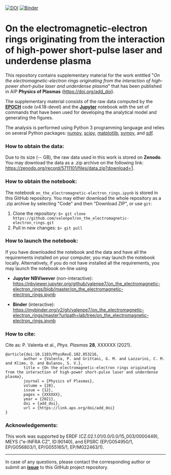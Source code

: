 [![DOI](https://zenodo.org/badge/DOI/10.5281/zenodo.5711100.svg)](https://doi.org/10.5281/zenodo.5711100)
[![Binder](https://mybinder.org/badge_logo.svg)](https://mybinder.org/v2/gh/valenpe7/on_the_electromagnetic-electron_rings/master?urlpath=lab/tree/on_the_electromagnetic-electron_rings.ipynb)

# On the electromagnetic-electron rings originating from the interaction of high-power short-pulse laser and underdense plasma

This repository contains supplementary material for the work entitled "*On the electromagnetic-electron rings originating from the interaction of high-power short-pulse laser and underdense plasma*" that has been published in AIP **Physics of Plasmas** (https://doi.org/add_doi).

The supplementary material consists of the raw data computed by the **[EPOCH](https://cfsa-pmw.warwick.ac.uk/EPOCH)** code (v4.18-devel) and the **[Jupyter](https://jupyter.org/)** notebook with the set of commands that have been used for developing the analytical model and generating the figures.

The analysis is performed using Python 3 programming language and relies on several Python packages: [numpy](https://github.com/numpy/numpy), [scipy](https://github.com/scipy/scipy), [matplotlib](https://github.com/matplotlib/matplotlib), [sympy](https://github.com/sympy/sympy), and [sdf](https://github.com/keithbennett/SDF).

### How to obtain the data:

Due to its size (-- GB), the raw data used in this work is stored on **Zenodo**. You may download the data as a .zip archive on the following link: https://zenodo.org/record/5711101/files/data.zip?download=1.

### How to obtain the notebook:

The notebook `on_the_electromagnetic-electron_rings.ipynb` is stored in this GitHub repository. You may either download the whole repository as a .zip archive by selecting "Code" and then "Download ZIP", or use `git`:

1. Clone the repository: ``` $> git clone https://github.com/valenpe7/on_the_electromagnetic-electron_rings.git ```
2. Pull in new changes: ``` $> git pull ```

### How to launch the notebook:

If you have downloaded the notebook and the data and have all the requirements installed on your computer, you may launch the notebook locally. Alternatively, if you do not have installed all the requirements, you may launch the notebook on-line using
* **Jupyter NBViwever** (non-interactive): https://nbviewer.jupyter.org/github/valenpe7/on_the_electromagnetic-electron_rings/blob/master/on_the_electromagnetic-electron_rings.ipynb

* **Binder** (interactive): https://mybinder.org/v2/gh/valenpe7/on_the_electromagnetic-electron_rings/master?urlpath=lab/tree/on_the_electromagnetic-electron_rings.ipynb

### How to cite:

Cite as: P. Valenta et al., *Phys. Plasmas* **28**, XXXXXX (2021).
```
@article{doi:10.1103/PhysRevE.102.053216,
        author = {Valenta, P. and Grittani, G. M. and Lazzarini, C. M. and Klimo, O. and Bulanov, S. V.},
        title = {On the electromagnetic-electron rings originating from the interaction of high-power short-pulse laser and underdense plasma},
        journal = {Physics of Plasmas},
        volume = {28},
        issue = {12},
        pages = {XXXXXX},
        year = {2021},
        doi = {add_doi},
        url = {https://link.aps.org/doi/add_doi}
}
```

### Acknowledgements:

This work was supported by ERDF (CZ.02.1.01/0.0/0.0/15_003/0000449), MEYS ("e-INFRA CZ", ID:90140), and EPSRC (EP/G054950/1, EP/G056803/1, EP/G055165/1, EP/M022463/1).

---

In case of any questions, please contact the corresponding author or submit an **[issue](https://github.com/valenpe7/on_the_electromagnetic-electron_rings/issues)** to this GitHub project repository.
